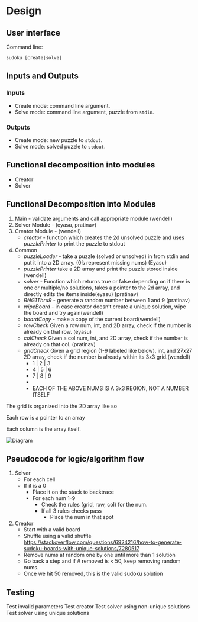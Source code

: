 # Design

## User interface

Command line:
```
sudoku [create|solve]
```

## Inputs and Outputs

### Inputs

- Create mode: command line argument.
- Solve mode: command line argument,  puzzle from `stdin`.

### Outputs

- Create mode: new puzzle to `stdout`.
- Solve mode: solved puzzle to `stdout`.

## Functional decomposition into modules

- Creator
- Solver

## Functional Decomposition into Modules
 
1. Main - validate arguments and call appropriate module (wendell)
2. Solver Module - (eyasu, pratinav)
3. Creator Module - (wendell)
    - *creator* - function which creates the 2d unsolved puzzle and uses *puzzlePrinter* to print the puzzle to stdout
4. Common
    - *puzzleLoader* - take a puzzle (solved or unsolved) in from stdin and put it into a 2D array. (0’s represent missing nums) (Eyasu)
    - *puzzlePrinter* take a 2D array and print the puzzle stored inside (wendell)
    -  *solver* - Function which returns true or false depending on if there is one or multiple/no solutions, takes a pointer to the 2d array, and directly edits the items inside(eyasu) (pratinav)
    - *RNG1Thru9* - generate a random number between 1 and 9 (pratinav)
    - *wipeBoard* - in case creator doesn’t create a unique solution, wipe the board and try again(wendell)
    - *boardCopy* - make a copy of the current board(wendell)
    - *rowCheck* Given a row num, int, and 2D array, check if the number is already on that row. (eyasu)
    - *colCheck* Given a col num, int, and 2D array, check if the number is already on that col. (pratinav)
    - *gridCheck* Given a grid region (1-9 labeled like below), int, and 27x27 2D array, check if the number is already within its 3x3 grid.(wendell)
        - 1 | 2 | 3
        - 4 | 5 | 6
        - 7 | 8 | 9
        - 
        - EACH OF THE ABOVE NUMS IS A 3x3 REGION, NOT A NUMBER ITSELF

The grid is organized into the 2D array like so

Each row is a pointer to an array

Each column is the array itself.

![Diagram](https://beginnersbook.com/wp-content/uploads/2014/01/2D-array-updated.png)

## Pseudocode for logic/algorithm flow

1. Solver
    - For each cell
    - If it is a 0
        - Place it on the stack to backtrace
        - For each num 1-9
            - Check the rules (grid, row, col) for the num.
            - If all 3 rules checks pass
                - Place the num in that spot
2. Creator
    - Start with a valid board
    - Shuffle using a valid shuffle https://stackoverflow.com/questions/6924216/how-to-generate-sudoku-boards-with-unique-solutions/7280517
    - Remove nums at random one by one until more than 1 solution
    - Go back a step and if # removed is < 50, keep removing random nums.
    - Once we hit 50 removed, this is the valid sudoku solution
## Testing

Test invalid parameters
Test creator
Test solver using non-unique solutions
Test solver using unique solutions

